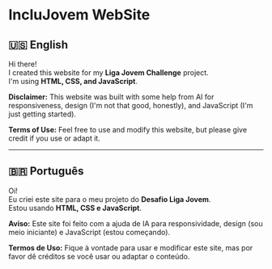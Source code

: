 # IncluJovem WebSite

## 🇺🇸 English

Hi there!  
I created this website for my **Liga Jovem Challenge** project.  
I'm using **HTML, CSS, and JavaScript**.  

**Disclaimer:** This website was built with some help from AI for responsiveness, design (I'm not that good, honestly), and JavaScript (I'm just getting started).  

**Terms of Use:** Feel free to use and modify this website, but please give credit if you use or adapt it.  

---

## 🇧🇷 Português

Oi!  
Eu criei este site para o meu projeto do **Desafio Liga Jovem**.  
Estou usando **HTML, CSS e JavaScript**.  

**Aviso:** Este site foi feito com a ajuda de IA para responsividade, design (sou meio iniciante) e JavaScript (estou começando).  

**Termos de Uso:** Fique à vontade para usar e modificar este site, mas por favor dê créditos se você usar ou adaptar o conteúdo.  
